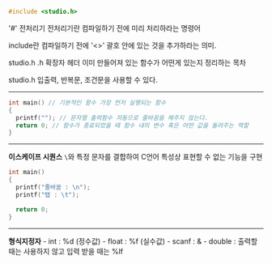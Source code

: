 ~~~c
#include <studio.h>
~~~

'#' 전처리기
전처리기란 컴파일하기 전에 미리 처리하라는 명령어

include란 컴파일하기 전에 '<>' 괄호 안에 있는 것을 추가하라는 의미.

studio.h
.h 확장자 헤더 이미 만들어져 있는 함수가 어떤게 있는지 정리하는 목차

studio.h 입출력, 반복문, 조건문을 사용할 수 있다.

<hr/>

~~~c
int main() // 기본적인 함수 가장 먼저 실행되는 함수
{
  printf(""); // 문자열 출력함수 자동으로 줄바꿈을 해주지 않는다.
  return 0; // 함수가 종료되었을 때 함수 내의 변수 혹은 어떤 값을 돌려주는 역할
}
~~~

<hr/>

<b>이스케이프 시퀀스</b>
`\`와 특정 문자를 결합하여 C언어 특성상 표현할 수 없는 기능을 구현

~~~c
int main()
{
  printf("줄바꿈 : \n");
  printf("탭 : \t");

  return 0;
}
~~~

<hr/>
<b>형식지정자</b>
- int : %d (정수값)
- float : %f (실수값)
- scanf : &
- double : 출력할때는 사용하지 않고 입력 받을 때는 %lf 
